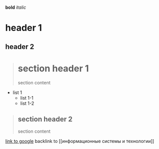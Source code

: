 **bold**
*italic*

# header 1
## header 2

># section header 1
> section content 
- list 1
	- list 1-1
	- list 1-2

>## section header 2
> section content 

[link to google](www.google.com)
backlink to [[информационные системы и технологии]]
